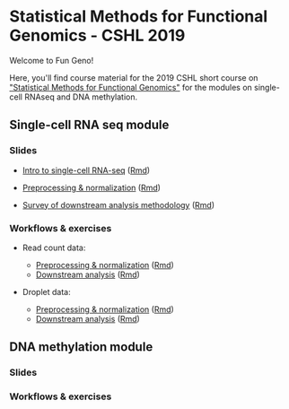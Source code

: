 # Statistical Methods for Functional Genomics - CSHL 2019

Welcome to Fun Geno!

Here, you'll find course material for the 2019 CSHL short course on ["Statistical Methods for Functional Genomics"](https://meetings.cshl.edu/courses.aspx?course=c-data&year=19) for the modules on single-cell RNAseq and DNA methylation.

## Single-cell RNA seq module

### Slides

* [Intro to single-cell RNA-seq](https://kkorthauer.org/fungeno2019/singlecell/slides/0-intro-slides.html) ([Rmd](https://kkorthauer.org/fungeno2019/singlecell/slides/0-intro-slides.Rmd))

* [Preprocessing & normalization](https://kkorthauer.org/fungeno2019/singlecell/slides/1-preprocess-slides.html) ([Rmd](https://kkorthauer.org/fungeno2019/singlecell/slides/1-preprocess-slides.Rmd))

* [Survey of downstream analysis methodology](https://kkorthauer.org/fungeno2019/singlecell/slides/2-downstream-slides.html) ([Rmd](https://kkorthauer.org/fungeno2019/singlecell/slides/2-downstream-slides.Rmd))

### Workflows & exercises

* Read count data:
  * [Preprocessing & normalization](https://kkorthauer.org/fungeno2019/singlecell/vignettes/1.1-preprocess-readcounts.html) ([Rmd](https://kkorthauer.org/fungeno2019/singlecell/vignettes/1.1-preprocess-readcounts.Rmd))
  * [Downstream analysis](https://kkorthauer.org/fungeno2019/singlecell/vignettes/2.1-downstream-readcounts.html) ([Rmd](https://kkorthauer.org/fungeno2019/singlecell/vignettes/2.1-downstream-readcounts.Rmd))
  
* Droplet data:
  * [Preprocessing & normalization](https://kkorthauer.org/fungeno2019/singlecell/vignettes/1.2-preprocess-droplet.html) ([Rmd](https://kkorthauer.org/fungeno2019/singlecell/vignettes/1.1-preprocess-readcounts.Rmd))
  * [Downstream analysis](https://kkorthauer.org/fungeno2019/singlecell/vignettes/2.2-downstream-droplet.html) ([Rmd](https://kkorthauer.org/fungeno2019/singlecell/vignettes/2.1-downstream-readcounts.Rmd))

##  DNA methylation module

### Slides

### Workflows & exercises
